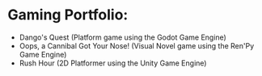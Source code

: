   # Gaming Portfolio:
   
   - Dango's Quest (Platform game using the Godot Game Engine)
   - Oops, a Cannibal Got Your Nose! (Visual Novel game using the Ren'Py Game Engine)
   - Rush Hour (2D Platformer using the Unity Game Engine)


